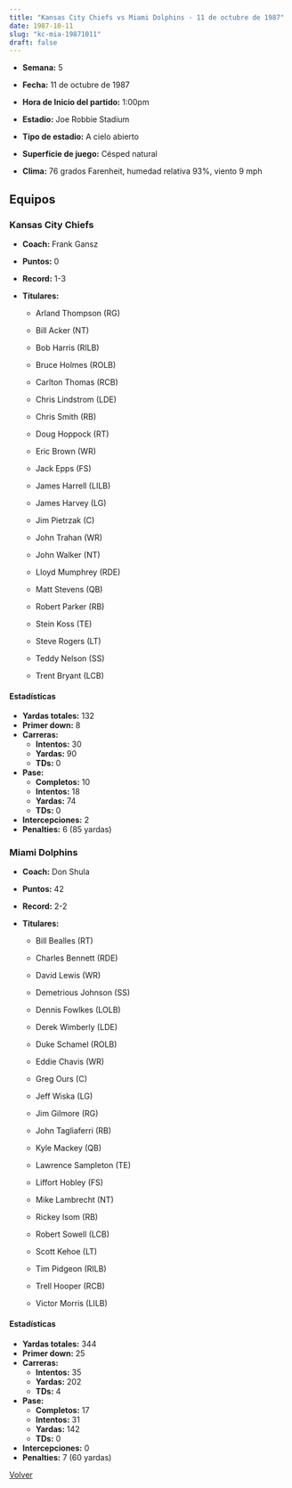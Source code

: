 ```yaml
---
title: "Kansas City Chiefs vs Miami Dolphins - 11 de octubre de 1987"
date: 1987-10-11
slug: "kc-mia-19871011"
draft: false
---
```


* **Semana:** 5
* **Fecha:** 11 de octubre de 1987

* **Hora de Inicio del partido:** 1:00pm
* **Estadio:** Joe Robbie Stadium
* **Tipo de estadio:** A cielo abierto
* **Superficie de juego:** Césped natural
* **Clima:** 76 grados Farenheit, humedad relativa 93%, viento 9 mph

## Equipos


### Kansas City Chiefs
* **Coach:** Frank Gansz
* **Puntos:** 0
* **Record:** 1-3
* **Titulares:** 

  * Arland Thompson (RG) 

  * Bill Acker (NT) 

  * Bob Harris (RILB) 

  * Bruce Holmes (ROLB) 

  * Carlton Thomas (RCB) 

  * Chris Lindstrom (LDE) 

  * Chris Smith (RB) 

  * Doug Hoppock (RT) 

  * Eric Brown (WR) 

  * Jack Epps (FS) 

  * James Harrell (LILB) 

  * James Harvey (LG) 

  * Jim Pietrzak (C) 

  * John Trahan (WR) 

  * John Walker (NT) 

  * Lloyd Mumphrey (RDE) 

  * Matt Stevens (QB) 

  * Robert Parker (RB) 

  * Stein Koss (TE) 

  * Steve Rogers (LT) 

  * Teddy Nelson (SS) 

  * Trent Bryant (LCB) 

#### Estadísticas
* **Yardas totales:** 132
* **Primer down:** 8
* **Carreras:**
  * **Intentos:** 30
  * **Yardas:** 90
  * **TDs:** 0
* **Pase:**
  * **Completos:** 10
  * **Intentos:** 18
  * **Yardas:** 74
  * **TDs:** 0
* **Intercepciones:** 2
* **Penalties:** 6 (85 yardas)

### Miami Dolphins
* **Coach:** Don Shula
* **Puntos:** 42
* **Record:** 2-2
* **Titulares:** 

  * Bill Bealles (RT) 

  * Charles Bennett (RDE) 

  * David Lewis (WR) 

  * Demetrious Johnson (SS) 

  * Dennis Fowlkes (LOLB) 

  * Derek Wimberly (LDE) 

  * Duke Schamel (ROLB) 

  * Eddie Chavis (WR) 

  * Greg Ours (C) 

  * Jeff Wiska (LG) 

  * Jim Gilmore (RG) 

  * John Tagliaferri (RB) 

  * Kyle Mackey (QB) 

  * Lawrence Sampleton (TE) 

  * Liffort Hobley (FS) 

  * Mike Lambrecht (NT) 

  * Rickey Isom (RB) 

  * Robert Sowell (LCB) 

  * Scott Kehoe (LT) 

  * Tim Pidgeon (RILB) 

  * Trell Hooper (RCB) 

  * Victor Morris (LILB) 

#### Estadísticas
* **Yardas totales:** 344
* **Primer down:** 25
* **Carreras:**
  * **Intentos:** 35
  * **Yardas:** 202
  * **TDs:** 4
* **Pase:**
  * **Completos:** 17
  * **Intentos:** 31
  * **Yardas:** 142
  * **TDs:** 0
* **Intercepciones:** 0
* **Penalties:** 7 (60 yardas)


[Volver](/historia/1987)
